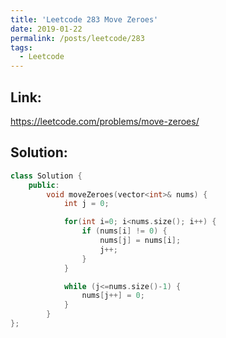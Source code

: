 ```yaml
---
title: 'Leetcode 283 Move Zeroes'
date: 2019-01-22
permalink: /posts/leetcode/283
tags:
  - Leetcode
---
```

## Link: ##
https://leetcode.com/problems/move-zeroes/

## Solution: ##
```cpp
class Solution {
    public:
        void moveZeroes(vector<int>& nums) {
            int j = 0;

            for(int i=0; i<nums.size(); i++) {
                if (nums[i] != 0) {
                    nums[j] = nums[i];
                    j++;
                }
            } 

            while (j<=nums.size()-1) {
                nums[j++] = 0;
            }
        }
};
```
